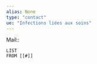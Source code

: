 ```yaml
---
alias: None
type: "contact"
ue: "Infections liées aux soins"
---
```

Mail:: 

```dataview
LIST
FROM [[#]]
```